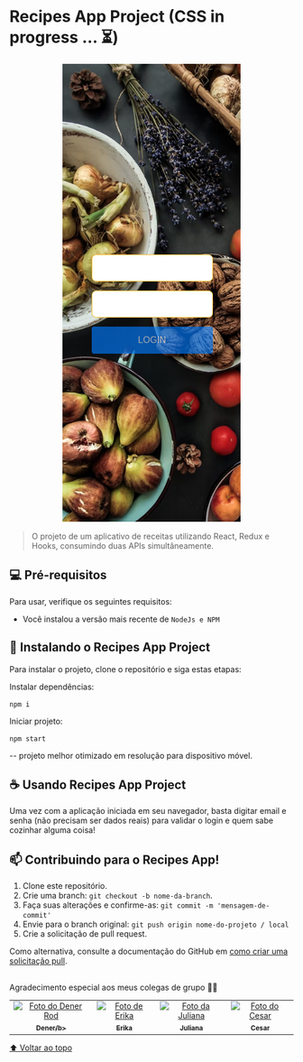 
# Recipes App Project (CSS in progress ... ⏳)
<div align="center">
<img src="https://github.com/BrunoPelegrino/recipe-app/blob/master/src/images/Captura%20de%20tela%20de%202022-07-31%2020-05-44.png" alt="login screen image">
</div>

> O projeto de um aplicativo de receitas utilizando React, Redux e Hooks, consumindo duas APIs simultâneamente.

## 💻 Pré-requisitos

Para usar, verifique os seguintes requisitos:

- Você instalou a versão mais recente de `NodeJs e NPM`

## 🚀 Instalando o Recipes App Project

Para instalar o projeto, clone o repositório e siga estas etapas:

Instalar dependências:

```
npm i
```

Iniciar projeto:

```
npm start
```

-- projeto melhor otimizado em resolução para dispositivo móvel.

## ☕ Usando Recipes App Project

Uma vez com a aplicação iniciada em seu navegador, basta digitar email e senha (não precisam ser dados reais) para validar o login e quem sabe cozinhar alguma coisa!

## 📫 Contribuindo para o Recipes App!

1. Clone este repositório.
2. Crie uma branch: `git checkout -b nome-da-branch`.
3. Faça suas alterações e confirme-as: `git commit -m 'mensagem-de-commit'`
4. Envie para o branch original: `git push origin nome-do-projeto / local`
5. Crie a solicitação de pull request.

Como alternativa, consulte a documentação do GitHub em [como criar uma solicitação pull](https://help.github.com/en/github/collaborating-with-issues-and-pull-requests/creating-a-pull-request).

##

Agradecimento especial aos meus colegas de grupo 🤝😁

<table>
  <tr>
    <td align="center">
      <a href="https://github.com/DenerRod">
        <img src="https://avatars.githubusercontent.com/u/99992178?v=4" width="100px;" alt="Foto do Dener Rod"/><br>
        <sub>
          <b>Dener/b>
        </sub>
      </a>
    </td>
    <td align="center">
      <a href="https://github.com/erikadeolima">
        <img src="https://avatars.githubusercontent.com/u/99990418?v=4" width="100px;" alt="Foto de Erika"/><br>
        <sub>
          <b>Erika</b>
        </sub>
      </a>
    </td>
    <td align="center">
      <a href="https://github.com/julianaespindola">
        <img src="https://avatars.githubusercontent.com/u/93678730?v=4" width="100px;" alt="Foto da Juliana"/><br>
        <sub>
          <b>Juliana</b>
        </sub>
      </a>
    </td>
    <td align="center">
      <a href="https://github.com/RasecMH">
        <img src="https://avatars.githubusercontent.com/u/15352309?v=4" width="100px;" alt="Foto do Cesar"/><br>
        <sub>
          <b>Cesar</b>
        </sub>
      </a>
    </td>
  </tr>
</table>

[⬆ Voltar ao topo](#recipes-app-project)<br>
